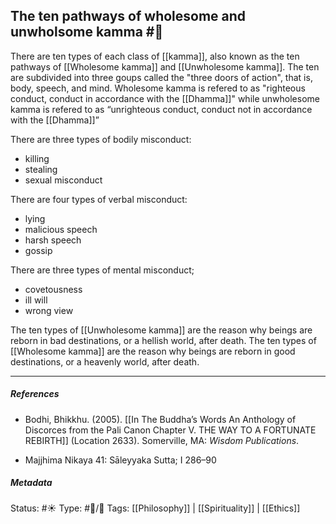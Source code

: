 ## The ten pathways of wholesome and unwholsome kamma #🧠 

There are ten types of each class of [[kamma]], also known as the ten pathways of [[Wholesome kamma]] and [[Unwholesome kamma]]. The ten are subdivided into three goups called the "three doors of action", that is, body, speech, and mind. Wholesome kamma is refered to as "righteous conduct, conduct in accordance with the [[Dhamma]]" while unwholesome kamma is refered to as “unrighteous conduct, conduct not in accordance with the [[Dhamma]]”

There are three types of bodily misconduct:

- killing
- stealing
- sexual misconduct

There are four types of verbal misconduct:

- lying
- malicious speech
- harsh speech
- gossip

There are three types of mental misconduct; 

- covetousness
- ill will
- wrong view

The ten types of [[Unwholesome kamma]] are the reason why beings are reborn in bad destinations, or a hellish world, after death. The ten types of [[Wholesome kamma]] are the reason why beings are reborn in good destinations, or a heavenly world, after death.

___

##### References

- Bodhi, Bhikkhu. (2005). [[In The Buddha’s Words An Anthology of Discorces from the Pali Canon Chapter V. THE WAY TO A FORTUNATE REBIRTH]] (Location 2633). Somerville, MA: _Wisdom Publications_.

- Majjhima Nikaya 41: Sāleyyaka Sutta; I 286–90

##### Metadata
Status: #☀️ 
Type: #🔵/🔵 
Tags: [[Philosophy]] | [[Spirituality]] | [[Ethics]]